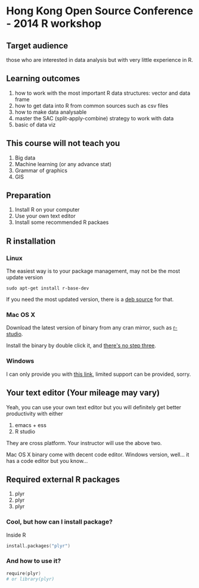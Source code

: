# Hong Kong Open Source Conference - 2014 R workshop

## Target audience

those who are interested in data analysis but with very little experience in R.

## Learning outcomes

1. how to work with the most important R data structures: vector and data frame
2. how to get data into R from common sources such as csv files
3. how to make data analysable
4. master the SAC (split-apply-combine) strategy to work with data
5. basic of data viz

## This course will not teach you

1. Big data
2. Machine learning (or any advance stat)
3. Grammar of graphics
4. GIS

## Preparation

1. Install R on your computer
2. Use your own text editor
3. Install some recommended R packaes

## R installation

### Linux

The easiest way is to your package management, may not be the most update version

```{bash}
sudo apt-get install r-base-dev
```

If you need the most updated version, there is a [deb source](http://cran.r-project.org/bin/linux/ubuntu/README.html) for that.

### Mac OS X

Download the latest version of binary from any cran mirror, such as [r-studio](http://cran.rstudio.com/bin/macosx/).

Install the binary by double click it, and [there's no step three](http://www.youtube.com/watch?v=6uXJlX50Lj8).

### Windows

I can only provide you with [this link](http://cran.rstudio.com/bin/windows/), limited support can be provided, sorry.

## Your text editor (Your mileage may vary)

Yeah, you can use your own text editor but you will definitely get better productivity with either

1. emacs + ess
2. R studio

They are cross platform. Your instructor will use the above two.

Mac OS X binary come with decent code editor. Windows version, well... it has a code editor but you know...

## Required external R packages

1. plyr
2. plyr
3. plyr

### Cool, but how can I install package?

Inside R

```s
install.packages("plyr")
```

### And how to use it?

```s
require(plyr)
# or library(plyr)
```

